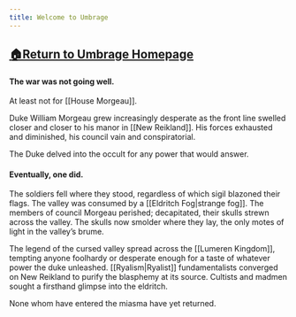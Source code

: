 ```yaml
---
title: Welcome to Umbrage
---
```

## [🏠Return to Umbrage Homepage](https://umbrage.world)

#### The war was not going well.

At least not for [[House Morgeau]].

Duke William Morgeau grew increasingly desperate as the front line swelled closer and closer to his manor in [[New Reikland]]. His forces exhausted and diminished, his council vain and conspiratorial.

The Duke delved into the occult for any power that would answer.

#### Eventually, one did.

The soldiers fell where they stood, regardless of which sigil blazoned their flags. The valley was consumed by a [[Eldritch Fog|strange fog]]. The members of council Morgeau perished; decapitated, their skulls strewn across the valley. The skulls now smolder where they lay, the only motes of light in the valley’s brume.

The legend of the cursed valley spread across the [[Lumeren Kingdom]], tempting anyone foolhardy or desperate enough for a taste of whatever power the duke unleashed. [[Ryalism|Ryalist]] fundamentalists converged on New Reikland to purify the blasphemy at its source. Cultists and madmen sought a firsthand glimpse into the eldritch.

None whom have entered the miasma have yet returned.